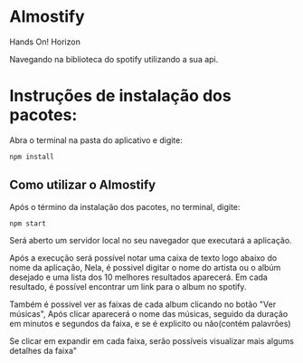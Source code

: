 # Almostify
<p>Hands On! Horizon</p>
<p>Navegando na biblioteca do spotify utilizando a sua api.</p>

# Instruções de instalação dos pacotes:
Abra o terminal na pasta do aplicativo e digite:
```bash
npm install
```

## Como utilizar o Almostify
Após o término da instalação dos pacotes, no terminal, digite:
```bash
npm start
```
<p>Será aberto um servidor local no seu navegador que executará a aplicação.</p>
<p>Após a execução será possível notar uma caixa de texto logo abaixo do nome da aplicação, Nela, é possivel digitar o nome do artista ou o albúm desejado e uma lista dos 10 melhores resultados aparecerá. Em cada resultado, é possível encontrar um link para o album no spotify.</p>
<p>Também é possivel ver as faixas de cada album clicando no botão "Ver músicas", Após clicar aparecerá o nome das músicas, seguido da duração em minutos e segundos da faixa, e se é explicito ou não(contém palavrôes)</p>
<p> Se clicar em expandir em cada faixa, serão possíveis visualizar mais algums detalhes da faixa"